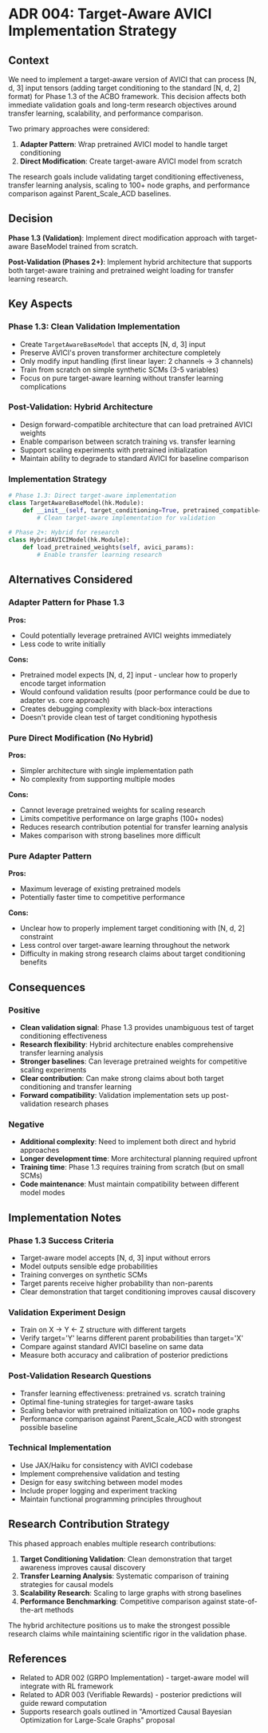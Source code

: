 # ADR 004: Target-Aware AVICI Implementation Strategy

## Context

We need to implement a target-aware version of AVICI that can process [N, d, 3] input tensors (adding target conditioning to the standard [N, d, 2] format) for Phase 1.3 of the ACBO framework. This decision affects both immediate validation goals and long-term research objectives around transfer learning, scalability, and performance comparison.

Two primary approaches were considered:
1. **Adapter Pattern**: Wrap pretrained AVICI model to handle target conditioning
2. **Direct Modification**: Create target-aware AVICI model from scratch

The research goals include validating target conditioning effectiveness, transfer learning analysis, scaling to 100+ node graphs, and performance comparison against Parent_Scale_ACD baselines.

## Decision

**Phase 1.3 (Validation)**: Implement direct modification approach with target-aware BaseModel trained from scratch.

**Post-Validation (Phases 2+)**: Implement hybrid architecture that supports both target-aware training and pretrained weight loading for transfer learning research.

## Key Aspects

### Phase 1.3: Clean Validation Implementation
- Create `TargetAwareBaseModel` that accepts [N, d, 3] input 
- Preserve AVICI's proven transformer architecture completely
- Only modify input handling (first linear layer: 2 channels → 3 channels)
- Train from scratch on simple synthetic SCMs (3-5 variables)
- Focus on pure target-aware learning without transfer learning complications

### Post-Validation: Hybrid Architecture
- Design forward-compatible architecture that can load pretrained AVICI weights
- Enable comparison between scratch training vs. transfer learning
- Support scaling experiments with pretrained initialization
- Maintain ability to degrade to standard AVICI for baseline comparison

### Implementation Strategy
```python
# Phase 1.3: Direct target-aware implementation
class TargetAwareBaseModel(hk.Module):
    def __init__(self, target_conditioning=True, pretrained_compatible=False):
        # Clean target-aware implementation for validation
        
# Phase 2+: Hybrid for research
class HybridAVICIModel(hk.Module):
    def load_pretrained_weights(self, avici_params):
        # Enable transfer learning research
```

## Alternatives Considered

### Adapter Pattern for Phase 1.3
**Pros:**
- Could potentially leverage pretrained AVICI weights immediately
- Less code to write initially

**Cons:**
- Pretrained model expects [N, d, 2] input - unclear how to properly encode target information
- Would confound validation results (poor performance could be due to adapter vs. core approach)
- Creates debugging complexity with black-box interactions
- Doesn't provide clean test of target conditioning hypothesis

### Pure Direct Modification (No Hybrid)
**Pros:**
- Simpler architecture with single implementation path
- No complexity from supporting multiple modes

**Cons:**
- Cannot leverage pretrained weights for scaling research
- Limits competitive performance on large graphs (100+ nodes)
- Reduces research contribution potential for transfer learning analysis
- Makes comparison with strong baselines more difficult

### Pure Adapter Pattern
**Pros:**
- Maximum leverage of existing pretrained models
- Potentially faster time to competitive performance

**Cons:**
- Unclear how to properly implement target conditioning with [N, d, 2] constraint
- Less control over target-aware learning throughout the network
- Difficulty in making strong research claims about target conditioning benefits

## Consequences

### Positive
- **Clean validation signal**: Phase 1.3 provides unambiguous test of target conditioning effectiveness
- **Research flexibility**: Hybrid architecture enables comprehensive transfer learning analysis
- **Stronger baselines**: Can leverage pretrained weights for competitive scaling experiments
- **Clear contribution**: Can make strong claims about both target conditioning and transfer learning
- **Forward compatibility**: Validation implementation sets up post-validation research phases

### Negative
- **Additional complexity**: Need to implement both direct and hybrid approaches
- **Longer development time**: More architectural planning required upfront
- **Training time**: Phase 1.3 requires training from scratch (but on small SCMs)
- **Code maintenance**: Must maintain compatibility between different model modes

## Implementation Notes

### Phase 1.3 Success Criteria
- Target-aware model accepts [N, d, 3] input without errors
- Model outputs sensible edge probabilities  
- Training converges on synthetic SCMs
- Target parents receive higher probability than non-parents
- Clear demonstration that target conditioning improves causal discovery

### Validation Experiment Design
- Train on X → Y ← Z structure with different targets
- Verify target='Y' learns different parent probabilities than target='X'
- Compare against standard AVICI baseline on same data
- Measure both accuracy and calibration of posterior predictions

### Post-Validation Research Questions
- Transfer learning effectiveness: pretrained vs. scratch training
- Optimal fine-tuning strategies for target-aware tasks  
- Scaling behavior with pretrained initialization on 100+ node graphs
- Performance comparison against Parent_Scale_ACD with strongest possible baseline

### Technical Implementation
- Use JAX/Haiku for consistency with AVICI codebase
- Implement comprehensive validation and testing
- Design for easy switching between model modes
- Include proper logging and experiment tracking
- Maintain functional programming principles throughout

## Research Contribution Strategy

This phased approach enables multiple research contributions:

1. **Target Conditioning Validation**: Clean demonstration that target awareness improves causal discovery
2. **Transfer Learning Analysis**: Systematic comparison of training strategies for causal models
3. **Scalability Research**: Scaling to large graphs with strong baselines
4. **Performance Benchmarking**: Competitive comparison against state-of-the-art methods

The hybrid architecture positions us to make the strongest possible research claims while maintaining scientific rigor in the validation phase.

## References

- Related to ADR 002 (GRPO Implementation) - target-aware model will integrate with RL framework
- Related to ADR 003 (Verifiable Rewards) - posterior predictions will guide reward computation
- Supports research goals outlined in "Amortized Causal Bayesian Optimization for Large-Scale Graphs" proposal
